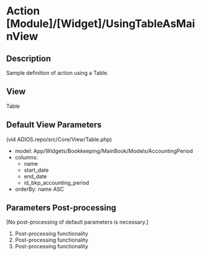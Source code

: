 # Action [Module]/[Widget]/UsingTableAsMainView

## Description

Sample definition of action using a Table.

## View

Table

## Default View Parameters

(vid ADIOS.repo/src/Core/View/Table.php)

* model: App/Widgets/Bookkeeping/MainBook/Models/AccountingPeriod
* columns:
  * name
  * start_date
  * end_date
  * id_bkp_accounting_period
* orderBy: name ASC

## Parameters Post-processing

[No post-processing of default parameters is necessary.]

  1. Post-processing functionality
  2. Post-processing functionality
  3. Post-processing functionality